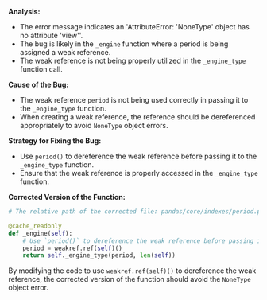 **Analysis:**
- The error message indicates an 'AttributeError: 'NoneType' object has no attribute 'view''.
- The bug is likely in the `_engine` function where a period is being assigned a weak reference.
- The weak reference is not being properly utilized in the `_engine_type` function call.

**Cause of the Bug:**
- The weak reference `period` is not being used correctly in passing it to the `_engine_type` function.
- When creating a weak reference, the reference should be dereferenced appropriately to avoid `NoneType` object errors.

**Strategy for Fixing the Bug:**
- Use `period()` to dereference the weak reference before passing it to the `_engine_type` function.
- Ensure that the weak reference is properly accessed in the `_engine_type` function.

**Corrected Version of the Function:**
```python
# The relative path of the corrected file: pandas/core/indexes/period.py

@cache_readonly
def _engine(self):
    # Use `period()` to dereference the weak reference before passing it to `_engine_type`.
    period = weakref.ref(self)()
    return self._engine_type(period, len(self))
``` 

By modifying the code to use `weakref.ref(self)()` to dereference the weak reference, the corrected version of the function should avoid the `NoneType` object error.